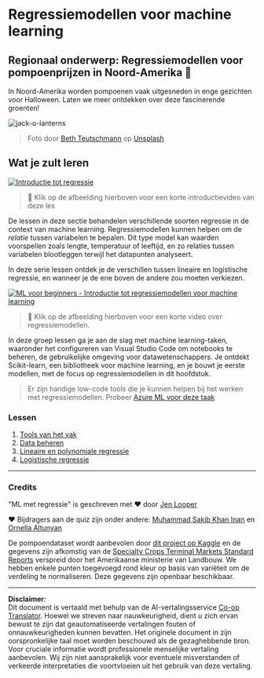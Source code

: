<!--
CO_OP_TRANSLATOR_METADATA:
{
  "original_hash": "508582278dbb8edd2a8a80ac96ef416c",
  "translation_date": "2025-09-05T18:37:06+00:00",
  "source_file": "2-Regression/README.md",
  "language_code": "nl"
}
-->
# Regressiemodellen voor machine learning
## Regionaal onderwerp: Regressiemodellen voor pompoenprijzen in Noord-Amerika 🎃

In Noord-Amerika worden pompoenen vaak uitgesneden in enge gezichten voor Halloween. Laten we meer ontdekken over deze fascinerende groenten!

![jack-o-lanterns](../../../2-Regression/images/jack-o-lanterns.jpg)
> Foto door <a href="https://unsplash.com/@teutschmann?utm_source=unsplash&utm_medium=referral&utm_content=creditCopyText">Beth Teutschmann</a> op <a href="https://unsplash.com/s/photos/jack-o-lanterns?utm_source=unsplash&utm_medium=referral&utm_content=creditCopyText">Unsplash</a>
  
## Wat je zult leren

[![Introductie tot regressie](https://img.youtube.com/vi/5QnJtDad4iQ/0.jpg)](https://youtu.be/5QnJtDad4iQ "Introductievideo over regressie - Klik om te kijken!")
> 🎥 Klik op de afbeelding hierboven voor een korte introductievideo van deze les

De lessen in deze sectie behandelen verschillende soorten regressie in de context van machine learning. Regressiemodellen kunnen helpen om de _relatie_ tussen variabelen te bepalen. Dit type model kan waarden voorspellen zoals lengte, temperatuur of leeftijd, en zo relaties tussen variabelen blootleggen terwijl het datapunten analyseert.

In deze serie lessen ontdek je de verschillen tussen lineaire en logistische regressie, en wanneer je de ene boven de andere zou moeten verkiezen.

[![ML voor beginners - Introductie tot regressiemodellen voor machine learning](https://img.youtube.com/vi/XA3OaoW86R8/0.jpg)](https://youtu.be/XA3OaoW86R8 "ML voor beginners - Introductie tot regressiemodellen voor machine learning")

> 🎥 Klik op de afbeelding hierboven voor een korte video over regressiemodellen.

In deze groep lessen ga je aan de slag met machine learning-taken, waaronder het configureren van Visual Studio Code om notebooks te beheren, de gebruikelijke omgeving voor datawetenschappers. Je ontdekt Scikit-learn, een bibliotheek voor machine learning, en je bouwt je eerste modellen, met de focus op regressiemodellen in dit hoofdstuk.

> Er zijn handige low-code tools die je kunnen helpen bij het werken met regressiemodellen. Probeer [Azure ML voor deze taak](https://docs.microsoft.com/learn/modules/create-regression-model-azure-machine-learning-designer/?WT.mc_id=academic-77952-leestott)

### Lessen

1. [Tools van het vak](1-Tools/README.md)
2. [Data beheren](2-Data/README.md)
3. [Lineaire en polynomiale regressie](3-Linear/README.md)
4. [Logistische regressie](4-Logistic/README.md)

---
### Credits

"ML met regressie" is geschreven met ♥️ door [Jen Looper](https://twitter.com/jenlooper)

♥️ Bijdragers aan de quiz zijn onder andere: [Muhammad Sakib Khan Inan](https://twitter.com/Sakibinan) en [Ornella Altunyan](https://twitter.com/ornelladotcom)

De pompoendataset wordt aanbevolen door [dit project op Kaggle](https://www.kaggle.com/usda/a-year-of-pumpkin-prices) en de gegevens zijn afkomstig van de [Specialty Crops Terminal Markets Standard Reports](https://www.marketnews.usda.gov/mnp/fv-report-config-step1?type=termPrice) verspreid door het Amerikaanse ministerie van Landbouw. We hebben enkele punten toegevoegd rond kleur op basis van variëteit om de verdeling te normaliseren. Deze gegevens zijn openbaar beschikbaar.

---

**Disclaimer**:  
Dit document is vertaald met behulp van de AI-vertalingsservice [Co-op Translator](https://github.com/Azure/co-op-translator). Hoewel we streven naar nauwkeurigheid, dient u zich ervan bewust te zijn dat geautomatiseerde vertalingen fouten of onnauwkeurigheden kunnen bevatten. Het originele document in zijn oorspronkelijke taal moet worden beschouwd als de gezaghebbende bron. Voor cruciale informatie wordt professionele menselijke vertaling aanbevolen. Wij zijn niet aansprakelijk voor eventuele misverstanden of verkeerde interpretaties die voortvloeien uit het gebruik van deze vertaling.